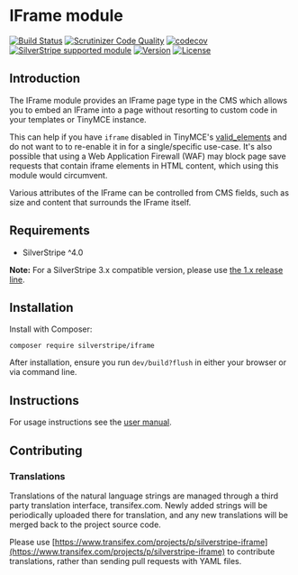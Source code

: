 # IFrame module
[![Build Status](https://travis-ci.org/silverstripe/silverstripe-iframe.svg?branch=master)](https://travis-ci.org/silverstripe/silverstripe-iframe)
[![Scrutinizer Code Quality](https://scrutinizer-ci.com/g/silverstripe/silverstripe-iframe/badges/quality-score.png?b=master)](https://scrutinizer-ci.com/g/silverstripe/silverstripe-iframe/?branch=master)
[![codecov](https://codecov.io/gh/silverstripe/silverstripe-iframe/branch/master/graph/badge.svg)](https://codecov.io/gh/silverstripe/silverstripe-iframe)
[![SilverStripe supported module](https://img.shields.io/badge/silverstripe-supported-0071C4.svg)](https://www.silverstripe.org/software/addons/silverstripe-commercially-supported-module-list/)
[![Version](http://img.shields.io/packagist/v/silverstripe/iframe.svg?style=flat)](https://packagist.org/packages/silverstripe/silverstripe-iframe)
[![License](http://img.shields.io/packagist/l/silverstripe/iframe.svg?style=flat)](LICENSE.md)

## Introduction

The IFrame module provides an IFrame page type in the CMS which allows you to embed an IFrame into a page without
resorting to custom code in your templates or TinyMCE instance.
 
This can help if you have `iframe` disabled in TinyMCE's [valid_elements](https://www.tiny.cloud/docs-3x/reference/configuration/Configuration3x@valid_elements/)
and do not want to to re-enable it in for a single/specific use-case. It's also possible that using a Web Application
Firewall (WAF) may block page save requests that contain iframe elements in HTML content, which using this module would
circumvent.

Various attributes of the IFrame can be controlled from CMS fields, such as size and content that surrounds the
IFrame itself.

## Requirements

 * SilverStripe ^4.0

**Note:** For a SilverStripe 3.x compatible version, please use [the 1.x release line](https://github.com/silverstripe/silverstripe-iframe/tree/1.0).

## Installation

Install with Composer:

```
composer require silverstripe/iframe
```

After installation, ensure you run `dev/build?flush` in either your browser or via command line.

## Instructions

For usage instructions see the [user manual](docs/en/userguide/index.md).

## Contributing

### Translations

Translations of the natural language strings are managed through a third party translation interface, transifex.com. Newly added strings will be periodically uploaded there for translation, and any new translations will be merged back to the project source code.

Please use [https://www.transifex.com/projects/p/silverstripe-iframe](https://www.transifex.com/projects/p/silverstripe-iframe) to contribute translations, rather than sending pull requests with YAML files.
